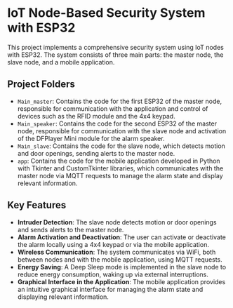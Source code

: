 # IoT Node-Based Security System with ESP32

This project implements a comprehensive security system using IoT nodes with ESP32. The system consists of three main parts: the master node, the slave node, and a mobile application.

## Project Folders

- `Main_master`: Contains the code for the first ESP32 of the master node, responsible for communication with the application and control of devices such as the RFID module and the 4x4 keypad.
- `Main_speaker`: Contains the code for the second ESP32 of the master node, responsible for communication with the slave node and activation of the DFPlayer Mini module for the alarm speaker.
- `Main_slave`: Contains the code for the slave node, which detects motion and door openings, sending alerts to the master node.
- `app`: Contains the code for the mobile application developed in Python with Tkinter and CustomTkinter libraries, which communicates with the master node via MQTT requests to manage the alarm state and display relevant information.

## Key Features

- **Intruder Detection**: The slave node detects motion or door openings and sends alerts to the master node.
- **Alarm Activation and Deactivation**: The user can activate or deactivate the alarm locally using a 4x4 keypad or via the mobile application.
- **Wireless Communication**: The system communicates via WiFi, both between nodes and with the mobile application, using MQTT requests.
- **Energy Saving**: A Deep Sleep mode is implemented in the slave node to reduce energy consumption, waking up via external interruptions.
- **Graphical Interface in the Application**: The mobile application provides an intuitive graphical interface for managing the alarm state and displaying relevant information.
